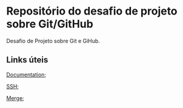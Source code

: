 # Repositório do desafio de projeto sobre Git/GitHub
Desafio de Projeto sobre Git e GiHub.


## Links úteis 
[Documentation](https://git-scm.com/docs/git-help);

[SSH](https://docs.github.com/pt/authentication/connecting-to-github-with-ssh/generating-a-new-ssh-key-and-adding-it-to-the-ssh-agent);

[Merge](https://git-scm.com/docs/git-merge);
